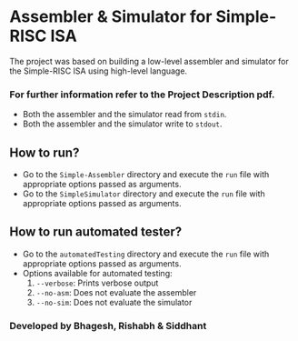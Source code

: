# Assembler & Simulator for Simple-RISC ISA

The project was based on building a low-level assembler and simulator for the Simple-RISC ISA using high-level language.

### For further information refer to the Project Description pdf.

* Both the assembler and the simulator read from `stdin`.
* Both the assembler and the simulator write to `stdout`.

## How to run?
* Go to the `Simple-Assembler` directory and execute the `run` file with appropriate options passed as arguments.
* Go to the `SimpleSimulator` directory and execute the `run` file with appropriate options passed as arguments.

## How to run automated tester?
* Go to the `automatedTesting` directory and execute the `run` file with appropriate options passed as arguments.
* Options available for automated testing:
	1. `--verbose`: Prints verbose output
	2. `--no-asm`: Does not evaluate the assembler
	3. `--no-sim`: Does not evaluate the simulator


### Developed by Bhagesh, Rishabh & Siddhant
